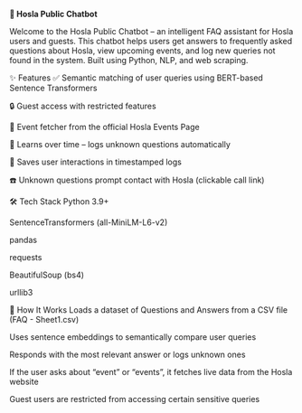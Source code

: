 **🤖 Hosla Public Chatbot**

Welcome to the Hosla Public Chatbot – an intelligent FAQ assistant for Hosla users and guests. This chatbot helps users get answers to frequently asked questions about Hosla, view upcoming events, and log new queries not found in the system. Built using Python, NLP, and web scraping.

✨ Features
✅ Semantic matching of user queries using BERT-based Sentence Transformers

🔒 Guest access with restricted features

📅 Event fetcher from the official Hosla Events Page

🧠 Learns over time – logs unknown questions automatically

📂 Saves user interactions in timestamped logs

☎️ Unknown questions prompt contact with Hosla (clickable call link)

🛠️ Tech Stack
Python 3.9+

SentenceTransformers (all-MiniLM-L6-v2)

pandas

requests

BeautifulSoup (bs4)

urllib3

🚀 How It Works
Loads a dataset of Questions and Answers from a CSV file (FAQ - Sheet1.csv)

Uses sentence embeddings to semantically compare user queries

Responds with the most relevant answer or logs unknown ones

If the user asks about “event” or “events”, it fetches live data from the Hosla website

Guest users are restricted from accessing certain sensitive queries
